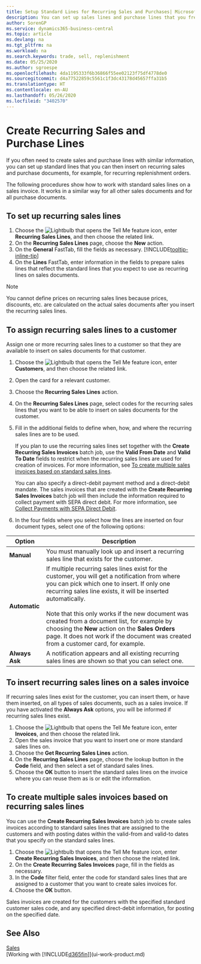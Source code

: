```yaml
---
title: Setup Standard Lines for Recurring Sales and Purchases| Microsoft Docs
description: You can set up sales lines and purchase lines that you frequently make and then insert them on sales and purchase documents to quickly fill the lines with standard information.
author: SorenGP
ms.service: dynamics365-business-central
ms.topic: article
ms.devlang: na
ms.tgt_pltfrm: na
ms.workload: na
ms.search.keywords: trade, sell, replenishment
ms.date: 05/25/2020
ms.author: sgroespe
ms.openlocfilehash: 4da1195333f6b36866f55ee02123f75df4778de0
ms.sourcegitcommit: d4a77522859c5561c1f3dc43178d45657ffa31b5
ms.translationtype: HT
ms.contentlocale: en-AU
ms.lasthandoff: 05/26/2020
ms.locfileid: "3402570"
---
```

# <a name="create-recurring-sales-and-purchase-lines"></a>Create Recurring Sales and Purchase Lines
If you often need to create sales and purchase lines with similar information, you can set up standard lines that you can then insert on recurring sales and purchase documents, for example, for recurring replenishment orders.  

The following procedures show how to work with standard sales lines on a sales invoice. It works in a similar way for all other sales documents and for all purchase documents.  

## <a name="to-set-up-recurring-sales-lines"></a>To set up recurring sales lines

1. Choose the ![Lightbulb that opens the Tell Me feature](media/ui-search/search_small.png "Tell me what you want to do") icon, enter **Recurring Sales Lines**, and then choose the related link.  
2. On the **Recurring Sales Lines** page, choose the **New** action.  
3. On the **General** FastTab, fill the fields as necessary. [!INCLUDE[tooltip-inline-tip](includes/tooltip-inline-tip_md.md)]  
4. On the **Lines** FastTab, enter information in the fields to prepare sales lines that reflect the standard lines that you expect to use as recurring lines on sales documents.  

> [!NOTE]
> You cannot define prices on recurring sales lines because prices, discounts, etc. are calculated on the actual sales documents after you insert the recurring sales lines.

## <a name="to-assign-recurring-sales-lines-to-a-customer"></a>To assign recurring sales lines to a customer

Assign one or more recurring sales lines to a customer so that they are available to insert on sales documents for that customer.

1. Choose the ![Lightbulb that opens the Tell Me feature](media/ui-search/search_small.png "Tell me what you want to do") icon, enter **Customers**, and then choose the related link.
2. Open the card for a relevant customer.
3. Choose the **Recurring Sales Lines** action.
4. On the **Recurring Sales Lines** page, select codes for the recurring sales lines that you want to be able to insert on sales documents for the customer.
5. Fill in the additional fields to define when, how, and where the recurring sales lines are to be used.  

    If you plan to use the recurring sales lines set together with the **Create Recurring Sales Invoices** batch job, use the **Valid From Date** and **Valid To Date** fields to restrict when the recurring sales lines are used for creation of invoices. For more information, see [To create multiple sales invoices based on standard sales lines](sales-how-work-standard-lines.md#to-create-multiple-sales-invoices-based-on-recurring-sales-lines).

    You can also specify a direct-debit payment method and a direct-debit mandate. The sales invoices that are created with the **Create Recurring Sales Invoices** batch job will then include the information required to collect payment with SEPA direct debit. For more information, see [Collect Payments with SEPA Direct Debit](finance-collect-payments-with-sepa-direct-debit.md).

6. In the four fields where you select how the lines are inserted on four document types, select one of the following options:

|Option|Description|
|------|-----------|
|**Manual**|You must manually look up and insert a recurring sales line that exists for the customer.|
|**Automatic**|If multiple recurring sales lines exist for the customer, you will get a notification from where you can pick which one to insert. If only one recurring sales line exists, it will be inserted automatically.<br /><br />Note that this only works if the new document was created from a document list, for example by choosing the **New** action on the **Sales Orders** page. It does not work if the document was created from a customer card, for example.|
|**Always Ask**|A notification appears and all existing recurring sales lines are shown so that you can select one.

## <a name="to-insert-recurring-sales-lines-on-a-sales-invoice"></a>To insert recurring sales lines on a sales invoice

If recurring sales lines exist for the customer, you can insert them, or have them inserted, on all types of sales documents, such as a sales invoice. If you have activated the **Always Ask** options, you will be informed if recurring sales lines exist.

1. Choose the ![Lightbulb that opens the Tell Me feature](media/ui-search/search_small.png "Tell me what you want to do") icon, enter **Invoices**, and then choose the related link.
2. Open the sales invoice that you want to insert one or more standard sales lines on.
3. Choose the **Get Recurring Sales Lines** action.
4. On the **Recurring Sales Lines** page, choose the lookup button in the **Code** field, and then select a set of standard sales lines.
5. Choose the **OK** button to insert the standard sales lines on the invoice where you can reuse them as is or edit the information.

## <a name="to-create-multiple-sales-invoices-based-on-recurring-sales-lines"></a>To create multiple sales invoices based on recurring sales lines
You can use the **Create Recurring Sales Invoices** batch job to create sales invoices according to standard sales lines that are assigned to the customers and with posting dates within the valid-from and valid-to dates that you specify on the standard sales lines.

1. Choose the ![Lightbulb that opens the Tell Me feature](media/ui-search/search_small.png "Tell me what you want to do") icon, enter **Create Recurring Sales Invoices**, and then choose the related link.
2. On the **Create Recurring Sales Invoices** page, fill in the fields as necessary.
3. In the **Code** filter field, enter the code for standard sales lines that are assigned to a customer that you want to create sales invoices for.
4. Choose the **OK** button.

Sales invoices are created for the customers with the specified standard customer sales code, and any specified direct-debit information, for posting on the specified date.

## <a name="see-also"></a>See Also

[Sales](sales-manage-sales.md)  
[Working with [!INCLUDE[d365fin](includes/d365fin_md.md)]](ui-work-product.md)  
